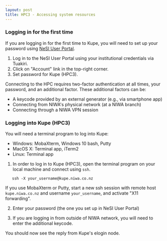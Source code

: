 ```yaml
---
layout: post
title: HPC3 - Accessing system resources
---
```


### Logging in for the first time

If you are logging in for the first time to Kupe, you will need to set up your password using [NeSI User Portal](https://my.nesi.org.nz/accounts).

1. Log in to the NeSI User Portal using your institutional credentials via Tuakiri.
2. Click on "Account" link in the top-right corner.
3. Set password for Kupe (HPC3).

Connecting to the HPC requires two-factor authentication at all times, your password, and an additional factor. These additional factors can be:
- A keycode provided by an external generator (e.g., via smartphone app)
- Connecting from NIWA's physical network (at a NIWA branch)
- Connecting through a NIWA VPN session

### Logging into Kupe (HPC3)

You will need a terminal program to log into Kupe:

- Windows: MobaXterm, Windows 10 bash, Putty
- MacOS X: Terminal app, iTerm2
- Linux: Terminal app

1. In order to log in to Kupe (HPC3), open the terminal program on your local machine and connect using `ssh`.
```
   ​ssh -X your_username@kupe.niwa.co.nz
```
If you use MobaXterm or Putty, start a new ssh session with remote host `kupe.niwa.co.nz` and username `your_username`, and activate "X11 forwarding".

2. Enter your password (the one you set up in NeSI User Portal)

3. If you are logging in from outside of NIWA network, you will need to enter the additional keycode.

You should now see the reply from Kupe's elogin node.
